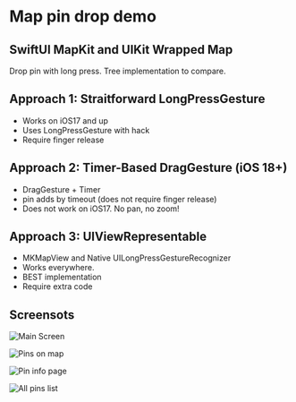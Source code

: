 # Map pin drop demo
## SwiftUI MapKit and UIKit Wrapped Map

Drop pin with long press. Tree implementation to compare. 

## Approach 1: Straitforward LongPressGesture
- Works on iOS17 and up
- Uses LongPressGesture with hack
- Require finger release

## Approach 2: Timer-Based DragGesture (iOS 18+)
- DragGesture + Timer
- pin adds by timeout (does not require finger release)
- Does not work on iOS17. No pan, no zoom!

## Approach 3: UIViewRepresentable
- MKMapView and Native UILongPressGestureRecognizer
- Works everywhere.
- BEST implementation
- Require extra code  


## Screensots




![Main Screen](images/View1.png)

![Pins on map](images/View2.png)

![Pin info page](images/View3.png)

![All pins list](images/View4.png)